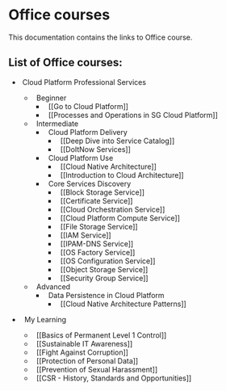 # Office courses

  

This documentation contains the links to Office course.

## List of Office courses:

*  Cloud Platform Professional Services
	*   Beginner
		*   [[Go to Cloud Platform]]
		*   [[Processes and Operations in SG Cloud Platform]]
	*   Intermediate
		*   Cloud Platform Delivery
			*   [[Deep Dive into Service Catalog]]
			*   [[DoItNow Services]]
		*   Cloud Platform Use
			*   [[Cloud Native Architecture]]
			*   [[Introduction to Cloud Architecture]]
		*   Core Services Discovery
			*   [[Block Storage Service]]
			*   [[Certificate Service]]
			*   [[Cloud Orchestration Service]]
			*   [[Cloud Platform Compute Service]]
			*   [[File Storage Service]]
			*   [[IAM Service]]
			*   [[IPAM-DNS Service]]
			*   [[OS Factory Service]]
			*   [[OS Configuration Service]]
			*   [[Object Storage Service]]
			*   [[Security Group Service]]
	*   Advanced
		*   Data Persistence in Cloud Platform
			*   [[Cloud Native Architecture Patterns]]

*   My Learning
	*   [[Basics of Permanent Level 1 Control]]
	*   [[Sustainable IT Awareness]]
	*   [[Fight Against Corruption]]
	*   [[Protection of Personal Data]]
	*   [[Prevention of Sexual Harassment]]
	*   [[CSR - History, Standards and Opportunities]]